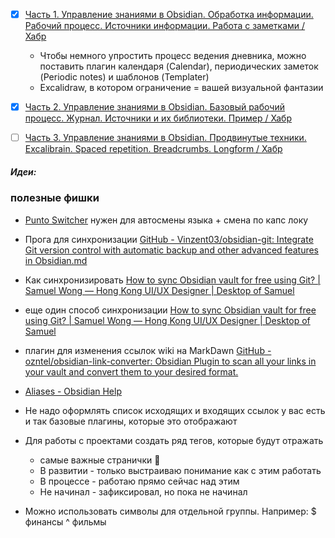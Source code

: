 - [x] [Часть 1. Управление знаниями в Obsidian. Обработка информации. Рабочий процесс. Источники информации. Работа с заметками / Хабр](https://habr.com/ru/articles/710508/)
	- Чтобы немного упростить процесс ведения дневника, можно поставить плагин календаря (Calendar), периодических заметок (Periodic notes) и шаблонов (Templater)
	- Excalidraw, в котором ограничение = вашей визуальной фантазии

- [x] [Часть 2. Управление знаниями в Obsidian. Базовый рабочий процесс. Журнал. Источники и их библиотеки. Пример / Хабр](https://habr.com/ru/articles/711884/)
- [ ]  [Часть 3. Управление знаниями в Obsidian. Продвинутые техники. Excalibrain. Spaced repetition. Breadcrumbs. Longform / Хабр](https://habr.com/ru/articles/712216/)
##### Идеи:

### полезные фишки
- [Punto Switcher](https://yandex.ru/soft/punto/win/) нужен для автосмены языка + смена по капс локу
- Прога для синхронизации [GitHub - Vinzent03/obsidian-git: Integrate Git version control with automatic backup and other advanced features in Obsidian.md](https://github.com/Vinzent03/obsidian-git)
- Как синхронизировать [How to sync Obsidian vault for free using Git? | Samuel Wong — Hong Kong UI/UX Designer | Desktop of Samuel](https://desktopofsamuel.com/how-to-sync-obsidian-vault-for-free-using-git)
- еще один способ синхронизации [How to sync Obsidian vault for free using Git? | Samuel Wong — Hong Kong UI/UX Designer | Desktop of Samuel](https://desktopofsamuel.com/how-to-sync-obsidian-vault-for-free-using-git)
- плагин для изменения ссылок wiki на MarkDawn [GitHub - ozntel/obsidian-link-converter: Obsidian Plugin to scan all your links in your vault and convert them to your desired format.](https://github.com/ozntel/obsidian-link-converter)
- [Aliases - Obsidian Help](https://help.obsidian.md/Linking+notes+and+files/Aliases)
- Не надо оформлять список исходящих и входящих ссылок
	у вас есть и так базовые плагины, которые это отображают
- Для работы с проектами создать ряд тегов, которые будут отражать
	- самые важные странички 🌲
	- В развитии - только выстраиваю понимание как с этим работать
	- В процессе - работаю прямо сейчас над этим
	- Не начинал - зафиксировал, но пока не начинал

- Можно использовать символы для отдельной группы. Например:
  $ финансы
  ^ фильмы